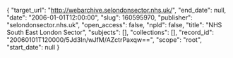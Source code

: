 {
  "target_url": "http://webarchive.selondonsector.nhs.uk/", 
  "end_date": null, 
  "date": "2006-01-01T12:00:00", 
  "slug": 160595970, 
  "publisher": "selondonsector.nhs.uk", 
  "open_access": false, 
  "npld": false, 
  "title": "NHS South East London Sector", 
  "subjects": [], 
  "collections": [], 
  "record_id": "20060101T120000/5Jd3In/wJfM/AZctrPaxqw==", 
  "scope": "root", 
  "start_date": null
}

